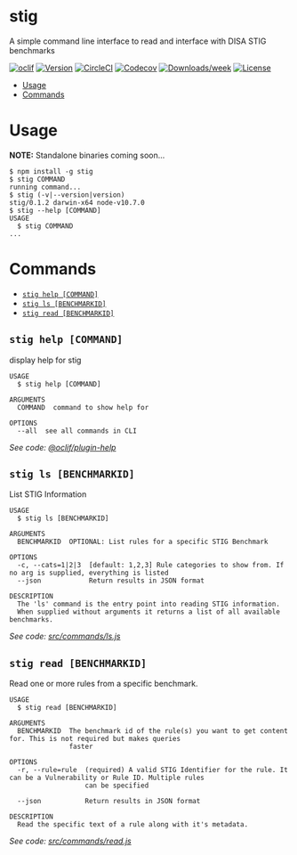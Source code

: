 stig
====

A simple command line interface to read and interface with DISA STIG benchmarks

[![oclif](https://img.shields.io/badge/cli-oclif-brightgreen.svg)](https://oclif.io)
[![Version](https://img.shields.io/npm/v/stig.svg)](https://npmjs.org/package/stig)
[![CircleCI](https://circleci.com/gh/defionscode/stig-cli/tree/master.svg?style=shield)](https://circleci.com/gh/defionscode/stig-cli/tree/master)
[![Codecov](https://codecov.io/gh/defionscode/stig-cli/branch/master/graph/badge.svg)](https://codecov.io/gh/defionscode/stig-cli)
[![Downloads/week](https://img.shields.io/npm/dw/stig.svg)](https://npmjs.org/package/stig)
[![License](https://img.shields.io/npm/l/stig.svg)](https://github.com/defionscode/stig-cli/blob/master/package.json)

<!-- toc -->
* [Usage](#usage)
* [Commands](#commands)
<!-- tocstop -->
# Usage

**NOTE:** Standalone binaries coming soon...

<!-- usage -->
```sh-session
$ npm install -g stig
$ stig COMMAND
running command...
$ stig (-v|--version|version)
stig/0.1.2 darwin-x64 node-v10.7.0
$ stig --help [COMMAND]
USAGE
  $ stig COMMAND
...
```
<!-- usagestop -->
# Commands
<!-- commands -->
* [`stig help [COMMAND]`](#stig-help-command)
* [`stig ls [BENCHMARKID]`](#stig-ls-benchmarkid)
* [`stig read [BENCHMARKID]`](#stig-read-benchmarkid)

## `stig help [COMMAND]`

display help for stig

```
USAGE
  $ stig help [COMMAND]

ARGUMENTS
  COMMAND  command to show help for

OPTIONS
  --all  see all commands in CLI
```

_See code: [@oclif/plugin-help](https://github.com/oclif/plugin-help/blob/v2.1.0/src/commands/help.ts)_

## `stig ls [BENCHMARKID]`

List STIG Information

```
USAGE
  $ stig ls [BENCHMARKID]

ARGUMENTS
  BENCHMARKID  OPTIONAL: List rules for a specific STIG Benchmark

OPTIONS
  -c, --cats=1|2|3  [default: 1,2,3] Rule categories to show from. If no arg is supplied, everything is listed
  --json            Return results in JSON format

DESCRIPTION
  The 'ls' command is the entry point into reading STIG information.
  When supplied without arguments it returns a list of all available benchmarks.
```

_See code: [src/commands/ls.js](https://github.com/defionscode/stig-cli/blob/v0.1.2/src/commands/ls.js)_

## `stig read [BENCHMARKID]`

Read one or more rules from a specific benchmark.

```
USAGE
  $ stig read [BENCHMARKID]

ARGUMENTS
  BENCHMARKID  The benchmark id of the rule(s) you want to get content for. This is not required but makes queries
               faster

OPTIONS
  -r, --rule=rule  (required) A valid STIG Identifier for the rule. It can be a Vulnerability or Rule ID. Multiple rules
                   can be specified

  --json           Return results in JSON format

DESCRIPTION
  Read the specific text of a rule along with it's metadata.
```

_See code: [src/commands/read.js](https://github.com/defionscode/stig-cli/blob/v0.1.2/src/commands/read.js)_
<!-- commandsstop -->
